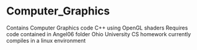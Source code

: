 # Computer_Graphics
Contains Computer Graphics code
C++ using OpenGL shaders
Requires code contained in Angel06 folder
Ohio University CS homework
currently compiles in a linux environment
